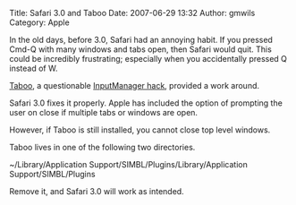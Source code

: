 Title: Safari 3.0 and Taboo
Date: 2007-06-29 13:32
Author: gmwils
Category: Apple

In the old days, before 3.0, Safari had an annoying habit. If you
pressed Cmd-Q with many windows and tabs open, then Safari would quit.
This could be incredibly frustrating; especially when you accidentally
pressed Q instead of W.

</p>

[Taboo][], a questionable [InputManager hack][], provided a work around.

</p>

Safari 3.0 fixes it properly. Apple has included the option of prompting
the user on close if multiple tabs or windows are open.

</p>

However, if Taboo is still installed, you cannot close top level
windows.

</p>

Taboo lives in one of the following two directories.

</p>
<p>
    ~/Library/Application Support/SIMBL/Plugins/Library/Application Support/SIMBL/Plugins

</p>

Remove it, and Safari 3.0 will work as intended.

</p>

  [Taboo]: http://pimpmysafari.com/plugins/taboo-03
  [InputManager hack]: http://culater.net/software/SIMBL/SIMBL.php
